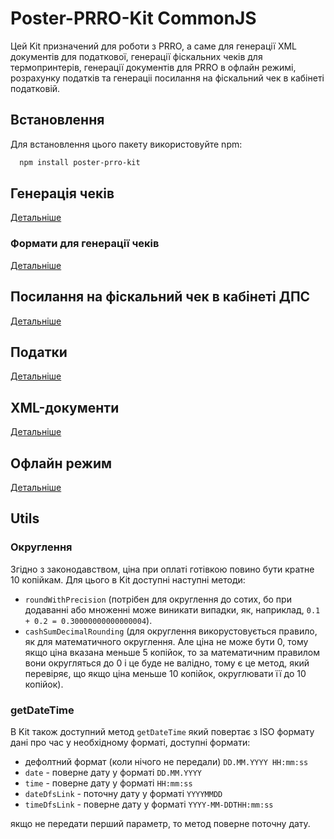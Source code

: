# Poster-PRRO-Kit CommonJS
Цей Kit призначений для роботи з PRRO, а саме для генерації XML документів для податкової, 
генерації фіскальних чеків для термопринтерів, генерації документів для PRRO в офлайн режимі, 
розрахунку податків та генераціі посилання на фіскальний чек в кабінеті податковій.

## Встановлення
Для встановлення цього пакету використовуйте npm:
```bash
  npm install poster-prro-kit
``` 

## Генерація чеків
[Детальніше](modules/receiptGenerator/receiptGenerator.md)

### Формати для генерації чеків
[Детальніше](modules/receiptGenerator/textReceiptGenerator/formatters/formatters.md)

## Посилання на фіскальний чек в кабінеті ДПС
[Детальніше](modules/dfs/dfs.md)

## Податки
[Детальніше](modules/taxes/taxes.md)

## XML-документи
[Детальніше](modules/XMLDocuments/XMLDocuments.md)

## Офлайн режим
[Детальніше](modules/offlineMode/offlineMode.md)

## Utils
### Округлення
Згідно з законодавством, ціна при оплаті готівкою повино бути кратне 10 копійкам. 
Для цього в Kit доступні наступні методи:
- `roundWithPrecision` (потрібен для округлення до сотих, бо при додаванні або множенні 
може виникати випадки, як, наприклад, `0.1 + 0.2 = 0.30000000000000004`).
- `cashSumDecimalRounding` (для округлення викорустовується правило, як для математичного 
округлення. Але ціна не може бути 0, тому якщо ціна вказана меньше 5 копійок, то за 
математичним правилом вони округляться до 0 і це буде не валідно, тому є це метод, 
який перевіряє, що якщо ціна меньше 10 копійок, округлювати її до 10 копійок).

### getDateTime
В Kit також доступний метод `getDateTime` який повертає з ISO формату дані про час у 
необхідному форматі, доступні формати:
- дефолтний формат (коли нічого не передали) `DD.MM.YYYY HH:mm:ss`
- `date` - поверне дату у форматі `DD.MM.YYYY`
- `time` - поверне дату у форматі `HH:mm:ss`
- `dateDfsLink` - поточну дату у форматі `YYYYMMDD`
- `timeDfsLink` - поверне дату у форматі `YYYY-MM-DDTHH:mm:ss`

якщо не передати перший параметр, то метод поверне поточну дату.
